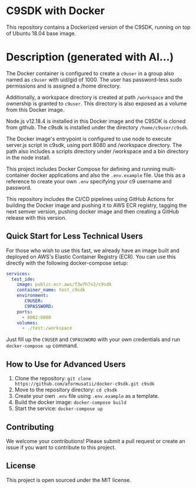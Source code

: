 # C9SDK with Docker

This repository contains a Dockerized version of the C9SDK, running on top of Ubuntu 18.04 base image. 


# Description (generated with AI...)
The Docker container is configured to create a `c9user` in a group also named as `c9user` with uid/gid of 1000. The user has password-less sudo permissions and is assigned a /home directory. 

Additionally, a workspace directory is created at path `/workspace` and the ownership is granted to `c9user`. This directory is also exposed as a volume from this Docker image.

Node.js v12.18.4 is installed in this Docker image and the C9SDK is cloned from github. The c9sdk is installed under the directory `/home/c9user/c9sdk`.

The Docker image's entrypoint is configured to use node to execute server.js script in c9sdk, using port 8080 and /workspace directory. The path also includes a scripts directory under /workspace and a bin directory in the node install.

This project includes Docker Compose for defining and running multi-container docker applications and also the `.env.example` file. Use this as a reference to create your own `.env` specifying your c9 username and password.

This repository includes the CI/CD pipelines using GitHub Actions for building the Docker image and pushing it to AWS ECR registry, tagging the next semver version, pushing docker image and then creating a GitHub release with this version.

## Quick Start for Less Technical Users

For those who wish to use this fast, we already have an image built and deployed on AWS's Elastic Container Registry (ECR). You can use this directly with the following docker-compose setup:

```yaml
services:
  test_ide:
    image: public.ecr.aws/f3w7h7x2/c9sdk
    container_name: test_c9sdk
    environment:
       C9USER:
       C9PASSWORD:
    ports:
      - 8002:8080
    volumes:
      - ./test:/workspace
```

Just fill up the `C9USER` and `C9PASSWORD` with your own credentials and run `docker-compose up` command.

## How to Use for Advanced Users

1. Clone the repository: `git clone https://github.com/aformusatii/docker-c9sdk.git c9sdk`
2. Move to the repository directory: `cd c9sdk`
3. Create your own `.env` file using `.env.example` as a template.
4. Build the docker image: `docker-compose build`
5. Start the service: `docker-compose up`

## Contributing

We welcome your contributions! Please submit a pull request or create an issue if you want to contribute to this project.

## License

This project is open sourced under the MIT license.